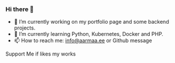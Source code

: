 ### Hi there 👋

- 🔭 I’m currently working on my portfolio page and some backend projects.
- 🌱 I’m currently learning Python, Kubernetes, Docker and PHP.
- 📫 How to reach me: info@aarmaa.ee or Github message

Support Me if likes my works
<script type="text/javascript" src="https://cdnjs.buymeacoffee.com/1.0.0/button.prod.min.js" data-name="bmc-button" data-slug="siimleaks" data-color="#FFDD00" data-emoji=""  data-font="Cookie" data-text="Buy me a coffee" data-outline-color="#000000" data-font-color="#000000" data-coffee-color="#ffffff" ></script>
